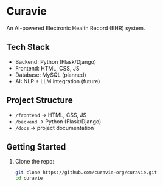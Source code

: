 # Curavie
An AI-powered Electronic Health Record (EHR) system.

## Tech Stack
- Backend: Python (Flask/Django)
- Frontend: HTML, CSS, JS
- Database: MySQL (planned)
- AI: NLP + LLM integration (future)

## Project Structure
- `/frontend` → HTML, CSS, JS
- `/backend` → Python (Flask/Django)
- `/docs` → project documentation

## Getting Started
1. Clone the repo:
   ```bash
   git clone https://github.com/curavie-org/curavie.git
   cd curavie
